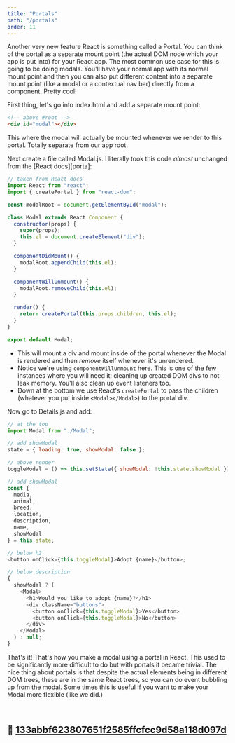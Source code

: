 ```yaml
---
title: "Portals"
path: "/portals"
order: 11
---
```


Another very new feature React is something called a Portal. You can think of the portal as a separate mount point (the actual DOM node which your app is put into) for your React app. The most common use case for this is going to be doing modals. You'll have your normal app with its normal mount point and then you can also put different content into a separate mount point (like a modal or a contextual nav bar) directly from a component. Pretty cool!

First thing, let's go into index.html and add a separate mount point:

```html
<!-- above #root -->
<div id="modal"></div>
```

This where the modal will actually be mounted whenever we render to this portal. Totally separate from our app root.

Next create a file called Modal.js. I literally took this code _almost_ unchanged from the [React docs][porta]:

```javascript
// taken from React docs
import React from "react";
import { createPortal } from "react-dom";

const modalRoot = document.getElementById("modal");

class Modal extends React.Component {
  constructor(props) {
    super(props);
    this.el = document.createElement("div");
  }

  componentDidMount() {
    modalRoot.appendChild(this.el);
  }

  componentWillUnmount() {
    modalRoot.removeChild(this.el);
  }

  render() {
    return createPortal(this.props.children, this.el);
  }
}

export default Modal;
```

* This will mount a div and mount inside of the portal whenever the Modal is rendered and then _remove_ itself whenever it's unrendered.
* Notice we're using `componentWillUnmount` here. This is one of the few instances where you will need it: cleaning up created DOM divs to not leak memory. You'll also clean up event listeners too.
* Down at the bottom we use React's `createPortal` to pass the children (whatever you put inside `<Modal></Modal>`) to the portal div.

Now go to Details.js and add:

```javascript
// at the top
import Modal from "./Modal";

// add showModal
state = { loading: true, showModal: false };

// above render
toggleModal = () => this.setState({ showModal: !this.state.showModal });

// add showModal
const {
  media,
  animal,
  breed,
  location,
  description,
  name,
  showModal
} = this.state;

// below h2
<button onClick={this.toggleModal}>Adopt {name}</button>;

// below description
{
  showModal ? (
    <Modal>
      <h1>Would you like to adopt {name}?</h1>
      <div className="buttons">
        <button onClick={this.toggleModal}>Yes</button>
        <button onClick={this.toggleModal}>No</button>
      </div>
    </Modal>
  ) : null;
}
```

That's it! That's how you make a modal using a portal in React. This used to be significantly more difficult to do but with portals it became trivial. The nice thing about portals is that despite the actual elements being in different DOM trees, these are in the same React trees, so you can do event bubbling up from the modal. Some times this is useful if you want to make your Modal more flexible (like we did.)

&nbsp;

## 🌳 [133abbf623807651f2585ffcfcc9d58a118d097d](https://github.com/btholt/complete-intro-to-react-v4/commit/133abbf623807651f2585ffcfcc9d58a118d097d)

&nbsp;

[portal]: https://reactjs.org/docs/portals.html
